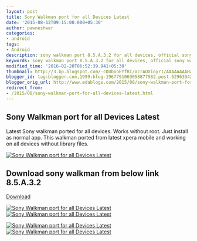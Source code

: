 ```yaml
---
layout: post
title: Sony Walkman port for all Devices Latest
date: '2015-08-12T09:15:00.000+05:30'
author: pawneshwer
categories:
- android
tags:
- Android
description: sony walkman port 8.5.A.3.2 for all devices, official sony walkapp app for all devices, sony walkman apk for all devices download down, install walkman nor
keywords: sony walkman port 8.5.A.3.2 for all devices, official sony walkapp app for all devices, sony walkman apk for all devices download down, install walkman nor
modified_time: '2016-02-20T06:52:39.941+05:30'
thumbnail: http://3.bp.blogspot.com/-cDUbooEYfRI/VcrAOXioyrI/AAAAAAAAHa8/UKM21Z6YKD8/s72-c/sony-walkman-port-for-all-devices-latest-logo.png
blogger_id: tag:blogger.com,1999:blog-1967791069058877982.post-5296394265986057911
blogger_orig_url: http://www.edablogs.com/2015/08/sony-walkman-port-for-all-devices-latest.html
redirect_from:
- /2015/08/sony-walkman-port-for-all-devices-latest.html
---
```


## Sony Walkman port for all Devices Latest

Latest Sony walkman ported for all devices. Works without root. Just install as normal app. This walkman ported from latest xpera mobile and working on all devices without library files.

[![Sony Walkman port for all Devices Latest](http://3.bp.blogspot.com/-cDUbooEYfRI/VcrAOXioyrI/AAAAAAAAHa8/UKM21Z6YKD8/s1600/sony-walkman-port-for-all-devices-latest-logo.png "Sony Walkman port for all Devices Latest")](http://3.bp.blogspot.com/-cDUbooEYfRI/VcrAOXioyrI/AAAAAAAAHa8/UKM21Z6YKD8/s1600/sony-walkman-port-for-all-devices-latest-logo.png)

## Download sony walkman from below link 8.5.A.3.2

[Download](https://userscloud.com/7sa8d546fyi9)

[![Sony Walkman port for all Devices Latest](http://4.bp.blogspot.com/-s41fQckOJFQ/VcrAOi3-52I/AAAAAAAAHbI/8hbyQ9vJ0xQ/s320/sony-walkman-port-for-all-devices-latest-3.png "Sony Walkman port for all Devices Latest")](http://4.bp.blogspot.com/-s41fQckOJFQ/VcrAOi3-52I/AAAAAAAAHbI/8hbyQ9vJ0xQ/s1600/sony-walkman-port-for-all-devices-latest-3.png)[![Sony Walkman port for all Devices Latest](http://4.bp.blogspot.com/-8WwhQuTLNFM/VcrAIF_9qqI/AAAAAAAAHao/2h6klx4m_7w/s320/sony-walkman-port-for-all-devices-latest-1.png "Sony Walkman port for all Devices Latest")](http://4.bp.blogspot.com/-8WwhQuTLNFM/VcrAIF_9qqI/AAAAAAAAHao/2h6klx4m_7w/s1600/sony-walkman-port-for-all-devices-latest-1.png)

[![Sony Walkman port for all Devices Latest](http://1.bp.blogspot.com/-iCrW997YfTA/VcrALOuky3I/AAAAAAAAHa0/DvFL7HdaCeI/s320/sony-walkman-port-for-all-devices-latest-2.png "Sony Walkman port for all Devices Latest")](http://1.bp.blogspot.com/-iCrW997YfTA/VcrALOuky3I/AAAAAAAAHa0/DvFL7HdaCeI/s1600/sony-walkman-port-for-all-devices-latest-2.png)[![Sony Walkman port for all Devices Latest](http://4.bp.blogspot.com/-TQfdAM3mq5s/VcrALuoFtpI/AAAAAAAAHa4/eWcR4Nxqnm4/s320/sony-walkman-port-for-all-devices-latest-4.png "Sony Walkman port for all Devices Latest")](http://4.bp.blogspot.com/-TQfdAM3mq5s/VcrALuoFtpI/AAAAAAAAHa4/eWcR4Nxqnm4/s1600/sony-walkman-port-for-all-devices-latest-4.png)